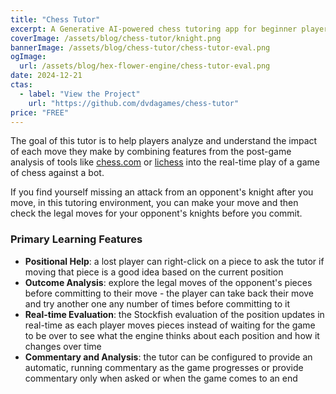 ```yaml
---
title: "Chess Tutor"
excerpt: A Generative AI-powered chess tutoring app for beginner players that helps analyze potential moves and allows you to explore your opponent's possible responses before committing to a move.
coverImage: /assets/blog/chess-tutor/knight.png
bannerImage: /assets/blog/chess-tutor/chess-tutor-eval.png
ogImage:
  url: /assets/blog/hex-flower-engine/chess-tutor-eval.png
date: 2024-12-21
ctas:
  - label: "View the Project"
    url: "https://github.com/dvdagames/chess-tutor"
price: "FREE"
---
```


The goal of this tutor is to help players analyze and understand the impact of each move they make by combining features from the post-game analysis of tools like [chess.com](https://www.chess.com/analysis?tab=analysis) or [lichess](https://lichess.org/analysis) into the real-time play of a game of chess against a bot.

If you find yourself missing an attack from an opponent's knight after you move, in this tutoring environment, you can make your move and then check the legal moves for your opponent's knights before you commit.

### Primary Learning Features

- **Positional Help**: a lost player can right-click on a piece to ask the tutor if moving that piece is a good idea based on the current position
- **Outcome Analysis**: explore the legal moves of the opponent's pieces before committing to their move - the player can take back their move and try another one any number of times before committing to it
- **Real-time Evaluation**: the Stockfish evaluation of the position updates in real-time as each player moves pieces instead of waiting for the game to be over to see what the engine thinks about each position and how it changes over time
- **Commentary and Analysis**: the tutor can be configured to provide an automatic, running commentary as the game progresses or provide commentary only when asked or when the game comes to an end
